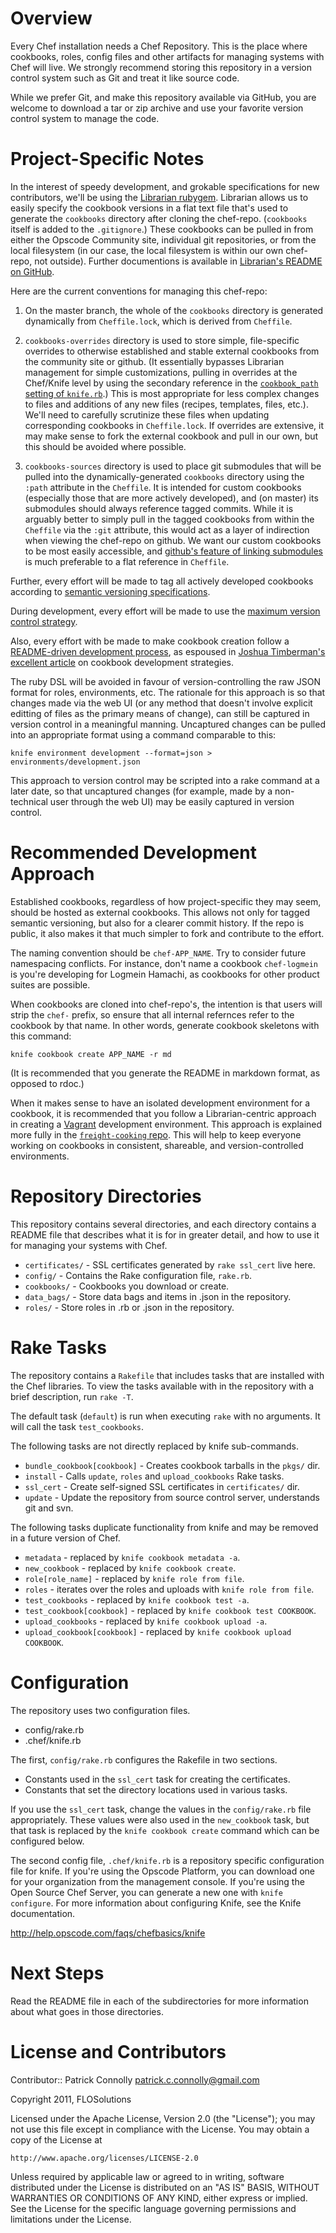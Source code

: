 Overview
========

Every Chef installation needs a Chef Repository. This is the place where cookbooks, roles, config files and other artifacts for managing systems with Chef will live. We strongly recommend storing this repository in a version control system such as Git and treat it like source code.

While we prefer Git, and make this repository available via GitHub, you are welcome to download a tar or zip archive and use your favorite version control system to manage the code.

Project-Specific Notes
======================

In the interest of speedy development, and grokable specifications for new contributors, we'll be using the [Librarian rubygem](https://github.com/applicationsonline/librarian). Librarian allows us to easily specify the cookbook versions in a flat text file that's used to generate the `cookbooks` directory after cloning the chef-repo. (`cookbooks` itself is added to the `.gitignore`.) These cookbooks can be pulled in from either the Opscode Community site, individual git repositories, or from the local filesystem (in our case, the local filesystem is within our own chef-repo, not outside). Further documentions is available in [Librarian's README on GitHub](https://github.com/applicationsonline/librarian).

Here are the current conventions for managing this chef-repo:

1. On the master branch, the whole of the `cookbooks` directory is generated dynamically from `Cheffile.lock`, which is derived from `Cheffile`.

2. `cookbooks-overrides` directory is used to store simple, file-specific overrides to otherwise established and stable external cookbooks from the community site or github. (It essentially bypasses Librarian management for simple customizations, pulling in overrides at the Chef/Knife level by using the secondary reference in the [`cookbook_path` setting of `knife.rb`](https://github.com/FLOSolutions/fga-chef-repo/tree/master/.chef/knife.rb#L16).) This is most appropriate for less complex changes to files and additions of any new files (recipes, templates, files, etc.). We'll need to carefully scrutinize these files when updating corresponding cookbooks in `Cheffile.lock`. If overrides are extensive, it may make sense to fork the external cookbook and pull in our own, but this should be avoided where possible. 

3. `cookbooks-sources` directory is used to place git submodules that will be pulled into the dynamically-generated `cookbooks` directory using the `:path` attribute in the `Cheffile`. It is intended for custom cookbooks (especially those that are more actively developed), and (on master) its submodules should always reference tagged commits. While it is arguably better to simply pull in the tagged cookbooks from within the `Cheffile` via the `:git` attribute, this would act as a layer of indirection when viewing the chef-repo on github. We want our custom cookbooks to be most easily accessible, and [github's feature of linking submodules](https://github.com/blog/154-submodule-display) is much preferable to a flat reference in `Cheffile`. 

Further, every effort will be made to tag all actively developed cookbooks according to [semantic versioning specifications](http://semver.org/).

During development, every effort will be made to use the [maximum version control strategy](http://www.opscode.com/blog/2011/04/21/chef-0-10-preview-environments/).

Also, every effort with be made to make cookbook creation follow a [README-driven development process](http://tom.preston-werner.com/2010/08/23/readme-driven-development.html), as espoused in [Joshua Timberman's excellent article](http://jtimberman.github.com/blog/2011/09/03/guide-to-writing-chef-cookbooks/) on cookbook development strategies.

The ruby DSL will be avoided in favour of version-controlling the raw JSON format for roles, environments, etc. The rationale for this approach is so that changes made via the web UI (or any method that doesn't involve explicit editting of files as the primary means of change), can still be captured in version control in a meaningful manning. Uncaptured changes can be pulled into an appropriate format using a command comparable to this:

`knife environment development --format=json > environments/development.json`

This approach to version control may be scripted into a rake command at a later date, so that uncaptured changes (for example, made by a non-technical user through the web UI) may be easily captured in version control.

# Recommended Development Approach

Established cookbooks, regardless of how project-specific they may seem,
should be hosted as external cookbooks. This allows not only for tagged
semantic versioning, but also for a clearer commit history. If the repo
is public, it also makes it that much simpler to fork and contribute to
the effort.

The naming convention should be `chef-APP_NAME`. Try to consider
future namespacing conflicts. For instance, don't name a cookbook
`chef-logmein` is you're developing for Logmein Hamachi, as cookbooks
for other product suites are possible.

When cookbooks are cloned into chef-repo's, the intention is that
users will strip the `chef-` prefix, so ensure that all internal
refernces refer to the cookbook by that name. In other words, generate
cookbook skeletons with this command:

`knife cookbook create APP_NAME -r md`

(It is recommended that you generate the README in markdown format, as
opposed to rdoc.)

When it makes sense to have an isolated development environment for a
cookbook, it is recommended that you follow a Librarian-centric
approach in creating a [Vagrant](http://www.vagrantup.com) development environment. This approach is explained more fully in the [`freight-cooking` repo](https://github.com/patcon/freight-cooking). This will help to keep everyone working on cookbooks in consistent, shareable, and version-controlled environments.


Repository Directories
======================

This repository contains several directories, and each directory contains a README file that describes what it is for in greater detail, and how to use it for managing your systems with Chef.

* `certificates/` - SSL certificates generated by `rake ssl_cert` live here.
* `config/` - Contains the Rake configuration file, `rake.rb`.
* `cookbooks/` - Cookbooks you download or create.
* `data_bags/` - Store data bags and items in .json in the repository.
* `roles/` - Store roles in .rb or .json in the repository.

Rake Tasks
==========

The repository contains a `Rakefile` that includes tasks that are installed with the Chef libraries. To view the tasks available with in the repository with a brief description, run `rake -T`.

The default task (`default`) is run when executing `rake` with no arguments. It will call the task `test_cookbooks`.

The following tasks are not directly replaced by knife sub-commands.

* `bundle_cookbook[cookbook]` - Creates cookbook tarballs in the `pkgs/` dir.
* `install` - Calls `update`, `roles` and `upload_cookbooks` Rake tasks.
* `ssl_cert` - Create self-signed SSL certificates in `certificates/` dir.
* `update` - Update the repository from source control server, understands git and svn.

The following tasks duplicate functionality from knife and may be removed in a future version of Chef.

* `metadata` - replaced by `knife cookbook metadata -a`.
* `new_cookbook` - replaced by `knife cookbook create`.
* `role[role_name]` - replaced by `knife role from file`.
* `roles` - iterates over the roles and uploads with `knife role from file`.
* `test_cookbooks` - replaced by `knife cookbook test -a`.
* `test_cookbook[cookbook]` - replaced by `knife cookbook test COOKBOOK`.
* `upload_cookbooks` - replaced by `knife cookbook upload -a`.
* `upload_cookbook[cookbook]` - replaced by `knife cookbook upload COOKBOOK`.

Configuration
=============

The repository uses two configuration files.

* config/rake.rb
* .chef/knife.rb

The first, `config/rake.rb` configures the Rakefile in two sections.

* Constants used in the `ssl_cert` task for creating the certificates.
* Constants that set the directory locations used in various tasks.

If you use the `ssl_cert` task, change the values in the `config/rake.rb` file appropriately. These values were also used in the `new_cookbook` task, but that task is replaced by the `knife cookbook create` command which can be configured below.

The second config file, `.chef/knife.rb` is a repository specific configuration file for knife. If you're using the Opscode Platform, you can download one for your organization from the management console. If you're using the Open Source Chef Server, you can generate a new one with `knife configure`. For more information about configuring Knife, see the Knife documentation.

http://help.opscode.com/faqs/chefbasics/knife

Next Steps
==========

Read the README file in each of the subdirectories for more information about what goes in those directories.

License and Contributors
========================

Contributor:: Patrick Connolly <patrick.c.connolly@gmail.com>

Copyright 2011, FLOSolutions

Licensed under the Apache License, Version 2.0 (the "License");
you may not use this file except in compliance with the License.
You may obtain a copy of the License at

    http://www.apache.org/licenses/LICENSE-2.0

Unless required by applicable law or agreed to in writing, software
distributed under the License is distributed on an "AS IS" BASIS,
WITHOUT WARRANTIES OR CONDITIONS OF ANY KIND, either express or implied.
See the License for the specific language governing permissions and
limitations under the License.
